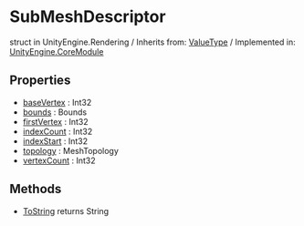 # SubMeshDescriptor
struct in UnityEngine.Rendering
 / Inherits from: <a href="https://docs.unity3d.com/6000.2/Documentation/ScriptReference/ValueType.html">ValueType</a> / Implemented in: <a href="https://docs.unity3d.com/6000.2/Documentation/ScriptReference/UnityEngine.CoreModule.html">UnityEngine.CoreModule</a>

## Properties
- <a href="https://docs.unity3d.com/6000.2/Documentation/ScriptReference/SubMeshDescriptor-baseVertex.html">baseVertex</a> : Int32
- <a href="https://docs.unity3d.com/6000.2/Documentation/ScriptReference/SubMeshDescriptor-bounds.html">bounds</a> : Bounds
- <a href="https://docs.unity3d.com/6000.2/Documentation/ScriptReference/SubMeshDescriptor-firstVertex.html">firstVertex</a> : Int32
- <a href="https://docs.unity3d.com/6000.2/Documentation/ScriptReference/SubMeshDescriptor-indexCount.html">indexCount</a> : Int32
- <a href="https://docs.unity3d.com/6000.2/Documentation/ScriptReference/SubMeshDescriptor-indexStart.html">indexStart</a> : Int32
- <a href="https://docs.unity3d.com/6000.2/Documentation/ScriptReference/SubMeshDescriptor-topology.html">topology</a> : MeshTopology
- <a href="https://docs.unity3d.com/6000.2/Documentation/ScriptReference/SubMeshDescriptor-vertexCount.html">vertexCount</a> : Int32

## Methods
- <a href="https://docs.unity3d.com/6000.2/Documentation/ScriptReference/SubMeshDescriptor.ToString.html">ToString</a> returns String
